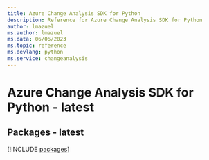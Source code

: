 ```yaml
---
title: Azure Change Analysis SDK for Python
description: Reference for Azure Change Analysis SDK for Python
author: lmazuel
ms.author: lmazuel
ms.data: 06/06/2023
ms.topic: reference
ms.devlang: python
ms.service: changeanalysis
---
```

# Azure Change Analysis SDK for Python - latest
## Packages - latest
[!INCLUDE [packages](change-analysis-index.md)]